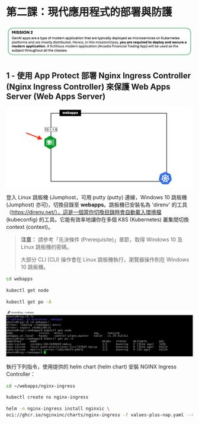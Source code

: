 # 第二課：現代應用程式的部署與防護

![任務 2](./_static/mission2.png)

## 1 - 使用 App Protect 部署 Nginx Ingress Controller (Nginx Ingress Controller) 來保護 Web Apps Server (Web Apps Server)

![class2-0](./_static/class2-0.png)

登入 Linux 跳板機 (Jumphost，可用 putty (putty) 連線，Windows 10 跳板機 (Jumphost) 亦可)，切換目錄至 **webapps**。跳板機已安裝名為 'direnv' 的工具（https://direnv.net/），這是一個當你切換目錄時會自動載入環境檔 (kubeconfig) 的工具。它能有效率地讓你在多個 K8S (Kubernetes) 叢集間切換 context (context)。

> **注意：** 請參考「先決條件 (Prerequisite)」章節，取得 Windows 10 及 Linux 跳板機的密碼。
> 
> 大部分 CLI (CLI) 操作會在 Linux 跳板機執行，瀏覽器操作則在 Windows 10 跳板機。

```bash
cd webapps
```

```bash
kubectl get node
```

```bash
kubectl get po -A
```

![class2-1](./_static/class2-1.png)

執行下列指令，使用提供的 helm chart (helm chart) 安裝 NGINX Ingress Controller：

```bash
cd ~/webapps/nginx-ingress
```

```bash
kubectl create ns nginx-ingress
```

```bash
helm -n nginx-ingress install nginxic \
oci://ghcr.io/nginxinc/charts/nginx-ingress -f values-plus-nap.yaml --version 1.4.0
```
